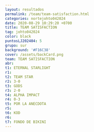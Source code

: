 ```yaml
---
layout: resultados
permalink: /team/team-satisfaction.html
categories: nortejohto042024
date: 2020-08-29 10:29:20 +0700
title: TEAM SATISFACTION
tag: johto042024
color: black
puntosLJ202404: 5
grupo: sur
background: '#F16C38'
cover: /assets/backCard.png
team: TEAM SATISFACTION
abr: 
t1: ETERNAL STARLIGHT
r1:
t2: TEAM STAR
r2: 3-0
t3: GODS
r3: 2-0
t4: ALPHA IMPACT
r4: 0-3
t5: POR LA ANECDOTA
r5: 
t6: KOD
r6:
t7: FONDO DE BIKINI
---
```




